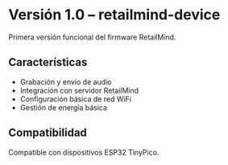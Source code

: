 # Versión 1.0 – retailmind-device

Primera versión funcional del firmware RetailMind.

## Características

* Grabación y envío de audio
* Integración con servidor RetailMind
* Configuración básica de red WiFi
* Gestión de energía básica

## Compatibilidad

Compatible con dispositivos ESP32 TinyPico.